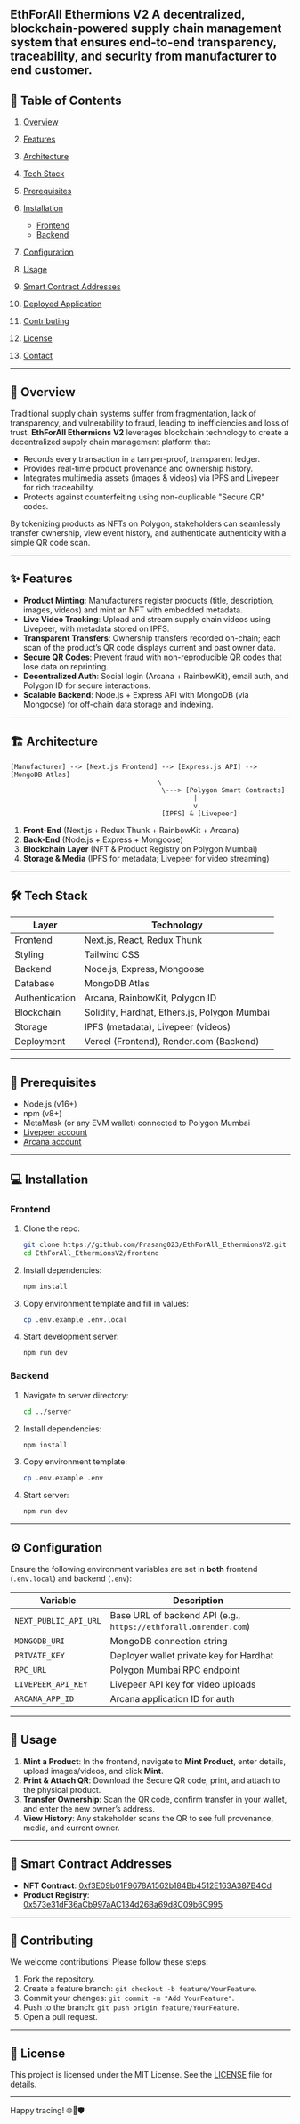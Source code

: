 **EthForAll Ethermions V2**
A decentralized, blockchain-powered supply chain management system that ensures end-to-end transparency, traceability, and security from manufacturer to end customer.
----------------------------------------------------------------------------------------------------------------------------------------------------------------------

## 🚀 Table of Contents

1. [Overview](#overview)
2. [Features](#features)
3. [Architecture](#architecture)
4. [Tech Stack](#tech-stack)
5. [Prerequisites](#prerequisites)
6. [Installation](#installation)

   * [Frontend](#frontend)
   * [Backend](#backend)
7. [Configuration](#configuration)
8. [Usage](#usage)
9. [Smart Contract Addresses](#smart-contract-addresses)
10. [Deployed Application](#deployed-application)
11. [Contributing](#contributing)
12. [License](#license)
13. [Contact](#contact)

---

## 📖 Overview

Traditional supply chain systems suffer from fragmentation, lack of transparency, and vulnerability to fraud, leading to inefficiencies and loss of trust. **EthForAll Ethermions V2** leverages blockchain technology to create a decentralized supply chain management platform that:

* Records every transaction in a tamper-proof, transparent ledger.
* Provides real-time product provenance and ownership history.
* Integrates multimedia assets (images & videos) via IPFS and Livepeer for rich traceability.
* Protects against counterfeiting using non-duplicable "Secure QR" codes.

By tokenizing products as NFTs on Polygon, stakeholders can seamlessly transfer ownership, view event history, and authenticate authenticity with a simple QR code scan.

---

## ✨ Features

* **Product Minting**: Manufacturers register products (title, description, images, videos) and mint an NFT with embedded metadata.
* **Live Video Tracking**: Upload and stream supply chain videos using Livepeer, with metadata stored on IPFS.
* **Transparent Transfers**: Ownership transfers recorded on-chain; each scan of the product’s QR code displays current and past owner data.
* **Secure QR Codes**: Prevent fraud with non-reproducible QR codes that lose data on reprinting.
* **Decentralized Auth**: Social login (Arcana + RainbowKit), email auth, and Polygon ID for secure interactions.
* **Scalable Backend**: Node.js + Express API with MongoDB (via Mongoose) for off-chain data storage and indexing.

---

## 🏗 Architecture

```
[Manufacturer] --> [Next.js Frontend] --> [Express.js API] --> [MongoDB Atlas]
                                     \                      
                                      \---> [Polygon Smart Contracts]
                                              |              
                                              v              
                                      [IPFS] & [Livepeer]
```

1. **Front-End** (Next.js + Redux Thunk + RainbowKit + Arcana)
2. **Back-End** (Node.js + Express + Mongoose)
3. **Blockchain Layer** (NFT & Product Registry on Polygon Mumbai)
4. **Storage & Media** (IPFS for metadata; Livepeer for video streaming)

---

## 🛠 Tech Stack

| Layer          | Technology                                   |
| -------------- | -------------------------------------------- |
| Frontend       | Next.js, React, Redux Thunk                  |
| Styling        | Tailwind CSS                                 |
| Backend        | Node.js, Express, Mongoose                   |
| Database       | MongoDB Atlas                                |
| Authentication | Arcana, RainbowKit, Polygon ID               |
| Blockchain     | Solidity, Hardhat, Ethers.js, Polygon Mumbai |
| Storage        | IPFS (metadata), Livepeer (videos)           |
| Deployment     | Vercel (Frontend), Render.com (Backend)      |

---

## 🔧 Prerequisites

* Node.js (v16+)
* npm (v8+)
* MetaMask (or any EVM wallet) connected to Polygon Mumbai
* [Livepeer account](https://livepeer.org)
* [Arcana account](https://arcana.network)

---

## 💻 Installation

### Frontend

1. Clone the repo:

   ```bash
   git clone https://github.com/Prasang023/EthForAll_EthermionsV2.git
   cd EthForAll_EthermionsV2/frontend
   ```
2. Install dependencies:

   ```bash
   npm install
   ```
3. Copy environment template and fill in values:

   ```bash
   cp .env.example .env.local
   ```
4. Start development server:

   ```bash
   npm run dev
   ```

### Backend

1. Navigate to server directory:

   ```bash
   cd ../server
   ```
2. Install dependencies:

   ```bash
   npm install
   ```
3. Copy environment template:

   ```bash
   cp .env.example .env
   ```
4. Start server:

   ```bash
   npm run dev
   ```

---

## ⚙️ Configuration

Ensure the following environment variables are set in **both** frontend (`.env.local`) and backend (`.env`):

| Variable              | Description                                                      |
| --------------------- | ---------------------------------------------------------------- |
| `NEXT_PUBLIC_API_URL` | Base URL of backend API (e.g., `https://ethforall.onrender.com`) |
| `MONGODB_URI`         | MongoDB connection string                                        |
| `PRIVATE_KEY`         | Deployer wallet private key for Hardhat                          |
| `RPC_URL`             | Polygon Mumbai RPC endpoint                                      |
| `LIVEPEER_API_KEY`    | Livepeer API key for video uploads                               |
| `ARCANA_APP_ID`       | Arcana application ID for auth                                   |

---

## 🚀 Usage

1. **Mint a Product**: In the frontend, navigate to **Mint Product**, enter details, upload images/videos, and click **Mint**.
2. **Print & Attach QR**: Download the Secure QR code, print, and attach to the physical product.
3. **Transfer Ownership**: Scan the QR code, confirm transfer in your wallet, and enter the new owner’s address.
4. **View History**: Any stakeholder scans the QR to see full provenance, media, and current owner.

---

## 📝 Smart Contract Addresses

* **NFT Contract**: [0xf3E09b01F9678A1562b184Bb4512E163A387B4Cd](https://mumbai.polygonscan.com/address/0xf3E09b01F9678A1562b184Bb4512E163A387B4Cd#code)
* **Product Registry**: [0x573e31dF36aCb997aAC134d26Ba69d8C09b6C995](https://mumbai.polygonscan.com/address/0x573e31dF36aCb997aAC134d26Ba69d8C09b6C995#code)

---

## 🤝 Contributing

We welcome contributions! Please follow these steps:

1. Fork the repository.
2. Create a feature branch: `git checkout -b feature/YourFeature`.
3. Commit your changes: `git commit -m "Add YourFeature"`.
4. Push to the branch: `git push origin feature/YourFeature`.
5. Open a pull request.

---

## 📄 License

This project is licensed under the MIT License. See the [LICENSE](LICENSE) file for details.

---

Happy tracing! 🌐🔗🛡
